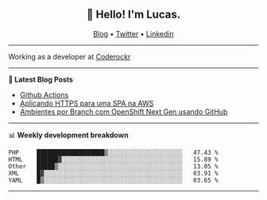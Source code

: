 <h2 align="center">👋 Hello! I'm Lucas.</h2>
<p align="center">
  <a href="https://www.lucassabreu.net.br/">Blog</a> •
  <a href="https://twitter.com/lucassabreu">Twitter</a> •
  <a href="https://www.linkedin.com/in/lucassantosabreu/">Linkedin</a>
</p>

---

Working as a developer at [Coderockr](https://github.com/Coderockr)

---

**📝 Latest Blog Posts**

<!-- BLOG-POST-LIST:START -->
- [Github Actions](https://www.lucassabreu.net.br/post/github-actions/)
- [Aplicando HTTPS para uma SPA na AWS](https://www.lucassabreu.net.br/post/aplicando-https-para-uma-spa-na-aws/)
- [Ambientes por Branch com OpenShift Next Gen usando GitHub](https://www.lucassabreu.net.br/post/ambientes-por-branch-com-openshift-next-gen-usando-github/)
<!-- BLOG-POST-LIST:END -->

---

📊 **Weekly development breakdown**
<!--START_SECTION:waka-->
```text
PHP     ███████████████████▒░░░░░░░░░░░░░░░░░░░░░   47.43 % 
HTML    ██████▓░░░░░░░░░░░░░░░░░░░░░░░░░░░░░░░░░░   15.89 % 
Other   █████▒░░░░░░░░░░░░░░░░░░░░░░░░░░░░░░░░░░░   13.05 % 
XML     █▓░░░░░░░░░░░░░░░░░░░░░░░░░░░░░░░░░░░░░░░   03.91 % 
YAML    █▒░░░░░░░░░░░░░░░░░░░░░░░░░░░░░░░░░░░░░░░   03.65 % 
```
<!--END_SECTION:waka-->

---
